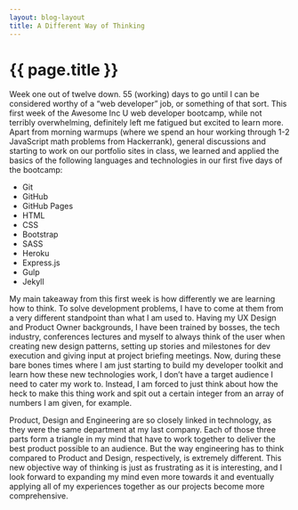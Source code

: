 ```yaml
---
layout: blog-layout
title: A Different Way of Thinking
---
```


# {{ page.title }}


Week one out of twelve down.  55 (working) days to go until I can be considered worthy of a “web developer” job, or something of that sort.  This first week of the Awesome Inc U web developer bootcamp, while not terribly overwhelming, definitely left me fatigued but excited to learn more.  Apart from morning warmups (where we spend an hour working through 1-2 JavaScript math problems from Hackerrank), general discussions and starting to work on our portfolio sites in class, we learned and applied the basics of the following languages and technologies in our first five days of the bootcamp:

* Git
* GitHub
* GitHub Pages
* HTML
* CSS
* Bootstrap
* SASS
* Heroku
* Express.js
* Gulp
* Jekyll

My main takeaway from this first week is how differently we are learning how to think.  To solve development problems, I have to come at them from a very different standpoint than what I am used to.  Having my UX Design and Product Owner backgrounds, I have been trained by bosses, the tech industry, conferences lectures and myself to always think of the user when creating new design patterns, setting up stories and milestones for dev execution and giving input at project briefing meetings.  Now, during these bare bones times where I am just starting to build my developer toolkit and learn how these new technologies work, I don’t have a target audience I need to cater my work to.  Instead, I am forced to just think about how the heck to make this thing work and spit out a certain integer from an array of numbers I am given, for example.


Product, Design and Engineering are so closely linked in technology, as they were the same department at my last company.  Each of those three parts form a triangle in my mind that have to work together to deliver the best product possible to an audience.  But the way engineering has to think compared to Product and Design, respectively, is extremely different.  This new objective way of thinking is just as frustrating as it is interesting, and I look forward to expanding my mind even more towards it and eventually applying all of my experiences together as our projects become more comprehensive.